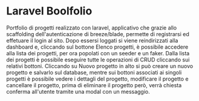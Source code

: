 # Laravel Boolfolio 

Portfolio di progetti realizzato con laravel, applicativo che  grazie allo scaffolding dell'autenticazione di breeze/blade, permette di registrarsi ed effetuare il login al sito.
Dopo essersi loggati si viene reindirizzati alla dashboard e, cliccando sul bottone Elenco progetti, è possibile accedere alla lista dei progetti, per ora popolati con un seeder e un faker.
Dalla lista dei progetti è possibile eseguire tutte le operazioni di CRUD cliccando sui relativi bottoni. 
Cliccando su Nuovo progetto in alto si può creare un nuovo progetto e salvarlo sul database, mentre sui bottoni associati ai singoli progetti è possibile vedere i dettagli del progetto, modificare il progetto e cancellare il progetto, prima di eliminare il progetto però, verrà chiesta conferma all'utente tramite una modal con un messaggio.           